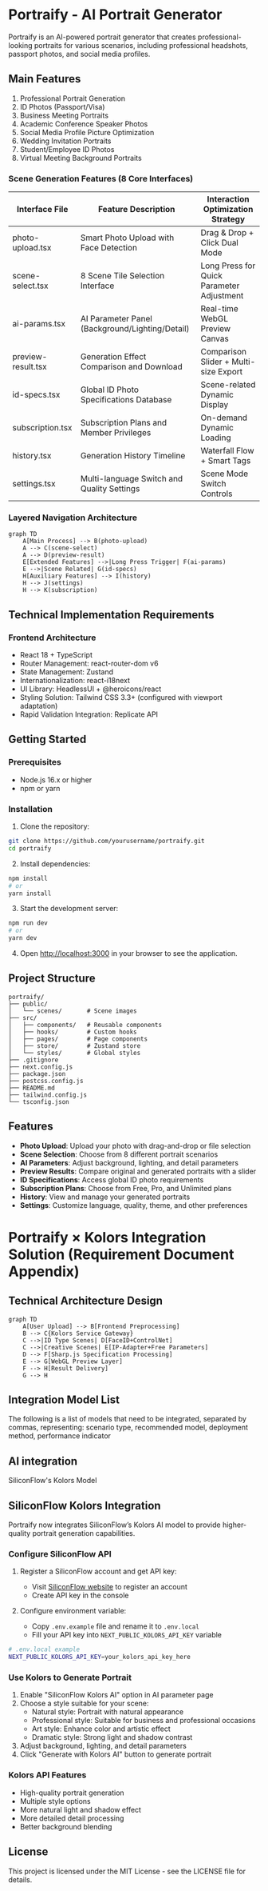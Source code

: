 # Portraify - AI Portrait Generator

Portraify is an AI-powered portrait generator that creates professional-looking portraits for various scenarios, including professional headshots, passport photos, and social media profiles.

## Main Features

1. Professional Portrait Generation
2. ID Photos (Passport/Visa)
3. Business Meeting Portraits
4. Academic Conference Speaker Photos
5. Social Media Profile Picture Optimization
6. Wedding Invitation Portraits
7. Student/Employee ID Photos
8. Virtual Meeting Background Portraits

### Scene Generation Features (8 Core Interfaces)
| Interface File     | Feature Description                          | Interaction Optimization Strategy |
|-------------------|---------------------------------------------|----------------------------------|
| photo-upload.tsx  | Smart Photo Upload with Face Detection       | Drag & Drop + Click Dual Mode    |
| scene-select.tsx  | 8 Scene Tile Selection Interface            | Long Press for Quick Parameter Adjustment |
| ai-params.tsx     | AI Parameter Panel (Background/Lighting/Detail) | Real-time WebGL Preview Canvas |
| preview-result.tsx| Generation Effect Comparison and Download    | Comparison Slider + Multi-size Export |
| id-specs.tsx      | Global ID Photo Specifications Database      | Scene-related Dynamic Display    |
| subscription.tsx  | Subscription Plans and Member Privileges     | On-demand Dynamic Loading        |
| history.tsx       | Generation History Timeline                  | Waterfall Flow + Smart Tags      |
| settings.tsx      | Multi-language Switch and Quality Settings   | Scene Mode Switch Controls       |


### Layered Navigation Architecture
```mermaid
graph TD
    A[Main Process] --> B(photo-upload)
    A --> C(scene-select)
    A --> D(preview-result)
    E[Extended Features] -->|Long Press Trigger| F(ai-params)
    E -->|Scene Related| G(id-specs)
    H[Auxiliary Features] --> I(history)
    H --> J(settings)
    H --> K(subscription)
```

## Technical Implementation Requirements
### Frontend Architecture
- React 18 + TypeScript
- Router Management: react-router-dom v6
- State Management: Zustand
- Internationalization: react-i18next
- UI Library: HeadlessUI + @heroicons/react
- Styling Solution: Tailwind CSS 3.3+ (configured with viewport adaptation)
- Rapid Validation Integration: Replicate API

## Getting Started

### Prerequisites

- Node.js 16.x or higher
- npm or yarn

### Installation

1. Clone the repository:
```bash
git clone https://github.com/yourusername/portraify.git
cd portraify
```

2. Install dependencies:
```bash
npm install
# or
yarn install
```

3. Start the development server:
```bash
npm run dev
# or
yarn dev
```

4. Open [http://localhost:3000](http://localhost:3000) in your browser to see the application.

## Project Structure

```
portraify/
├── public/
│   └── scenes/       # Scene images
├── src/
│   ├── components/   # Reusable components
│   ├── hooks/        # Custom hooks
│   ├── pages/        # Page components
│   ├── store/        # Zustand store
│   └── styles/       # Global styles
├── .gitignore
├── next.config.js
├── package.json
├── postcss.config.js
├── README.md
├── tailwind.config.js
└── tsconfig.json
```

## Features

- **Photo Upload**: Upload your photo with drag-and-drop or file selection
- **Scene Selection**: Choose from 8 different portrait scenarios
- **AI Parameters**: Adjust background, lighting, and detail parameters
- **Preview Results**: Compare original and generated portraits with a slider
- **ID Specifications**: Access global ID photo requirements
- **Subscription Plans**: Choose from Free, Pro, and Unlimited plans
- **History**: View and manage your generated portraits
- **Settings**: Customize language, quality, theme, and other preferences

# Portraify × Kolors Integration Solution (Requirement Document Appendix)

## Technical Architecture Design
```mermaid
graph TD
    A[User Upload] --> B[Frontend Preprocessing]
    B --> C{Kolors Service Gateway}
    C -->|ID Type Scenes| D[FaceID+ControlNet]
    C -->|Creative Scenes| E[IP-Adapter+Free Parameters]
    D --> F[Sharp.js Specification Processing]
    E --> G[WebGL Preview Layer]
    F --> H[Result Delivery]
    G --> H
```

## Integration Model List
The following is a list of models that need to be integrated, separated by commas, representing: scenario type, recommended model, deployment method, performance indicator

## AI integration
SiliconFlow's Kolors Model

## SiliconFlow Kolors Integration
Portraify now integrates SiliconFlow’s Kolors AI model to provide higher-quality portrait generation capabilities.

### Configure SiliconFlow API

1. Register a SiliconFlow account and get API key:
   - Visit [SiliconFlow website](https://siliconflow.com) to register an account
   - Create API key in the console

2. Configure environment variable:
   - Copy `.env.example` file and rename it to `.env.local`
   - Fill your API key into `NEXT_PUBLIC_KOLORS_API_KEY` variable

```bash
# .env.local example
NEXT_PUBLIC_KOLORS_API_KEY=your_kolors_api_key_here
```

### Use Kolors to Generate Portrait

1. Enable "SiliconFlow Kolors AI" option in AI parameter page
2. Choose a style suitable for your scene:
   - Natural style: Portrait with natural appearance
   - Professional style: Suitable for business and professional occasions
   - Art style: Enhance color and artistic effect
   - Dramatic style: Strong light and shadow contrast
3. Adjust background, lighting, and detail parameters
4. Click "Generate with Kolors AI" button to generate portrait

### Kolors API Features

- High-quality portrait generation
- Multiple style options
- More natural light and shadow effect
- More detailed detail processing
- Better background blending

## License

This project is licensed under the MIT License - see the LICENSE file for details.